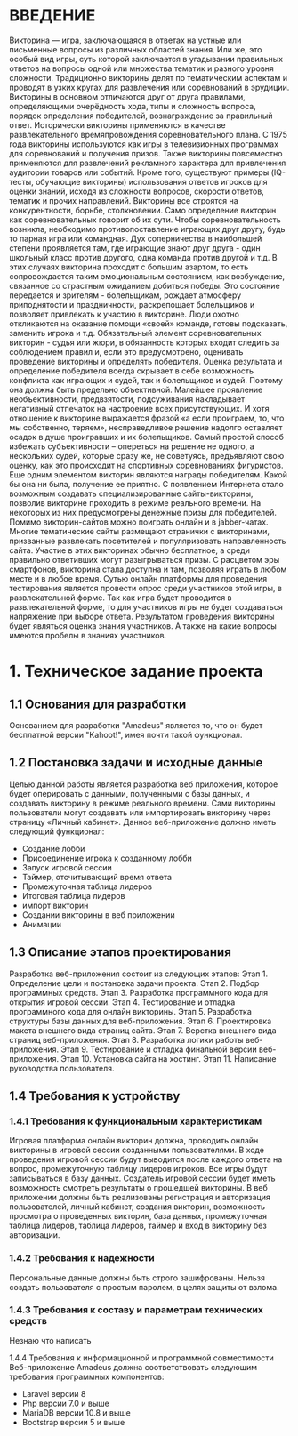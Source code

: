 # ВВЕДЕНИЕ
Викторина — игра, заключающаяся в ответах на устные или письменные вопросы из различных областей знания. Или же, это особый вид игры, суть которой заключается в угадывании правильных ответов на вопросы одной или множества тематик и разного уровня сложности. Традиционно викторины делят по тематическим аспектам и проводят в узких кругах для развлечения или соревнований в эрудиции. Викторины в основном отличаются друг от друга правилами, определяющими очерёдность хода, типы и сложность вопроса, порядок определения победителей, вознаграждение за правильный ответ. Исторически викторины применяются в качестве развлекательного времяпровождения соревновательного плана. C 1975 года викторины используются как игры в телевизионных программах для соревнований и получения призов. Также викторины повсеместно применяются для развлечений рекламного характера для привлечения аудитории товаров или событий. Кроме того, существуют примеры (IQ-тесты, обучающие викторины) использования ответов игроков для оценки знаний, исходя из сложности вопросов, скорости ответов, тематик и прочих направлений.
Викторины все строятся на конкурентности, борьбе, столкновении. Само определение викторин как соревновательных говорит об их сути. Чтобы соревновательность возникла, необходимо противопоставление играющих друг другу, будь то парная игра или командная. Дух соперничества в наибольшей степени проявляется там, где играющие знают друг друга - один школьный класс против другого, одна команда против другой и т.д. В этих случаях викторина проходит с большим азартом, то есть сопровождается таким эмоциональным состоянием, как возбуждение, связанное со страстным ожиданием добиться победы. Это состояние передается и зрителям - болельщикам, рождает атмосферу приподнятости и праздничности, раскрепощает болельщиков и позволяет привлекать к участию в викторине. Люди охотно откликаются на оказание помощи «своей» команде, готовы подсказать, заменить игрока и т.д. Обязательный элемент соревновательных викторин - судья или жюри, в обязанность которых входит следить за соблюдением правил и, если это предусмотрено, оценивать проведение викторины и определять победителя. Оценка результата и определение победителя всегда скрывает в себе возможность конфликта как играющих и судей, так и болельщиков и судей. Поэтому она должна быть предельно объективной. Малейшее проявление необъективности, предвзятости, подсуживания накладывает негативный отпечаток на настроение всех присутствующих. И хотя отношение к викторине выражается фразой «а если проиграем, то, что мы собственно, теряем», несправедливое решение надолго оставляет осадок в душе проигравших и их болельщиков. Самый простой способ избежать субъективности – опереться на решение не одного, а нескольких судей, которые сразу же, не советуясь, предъявляют свою оценку, как это происходит на спортивных соревнованиях фигуристов. Еще одним элементом викторин являются награды победителям. Какой бы она ни была, получение ее приятно.
С появлением Интернета стало возможным создавать специализированные сайты-викторины, позволив викторине проходить в режиме реального времени. На некоторых из них предусмотрены денежные призы для победителей. Помимо викторин-сайтов можно поиграть онлайн и в jabber-чатах. Многие тематические сайты размещают странички с викторинами, призванные развлекать посетителей и популяризовать направленность сайта. Участие в этих викторинах обычно бесплатное, а среди правильно ответивших могут разыгрываться призы. С расцветом эры смартфонов, викторина стала доступна и там, позволяя играть в любом месте и в любое время.
Сутью онлайн платформы для проведения тестирования является провести опрос среди участников этой игры, в развлекательной форме. Так как игра будет проводится в развлекательной форме, то для участников игры не будет создаваться напряжение при выборе ответа. Результатом проведения викторины будет являться оценка знания участников. А также на какие вопросы имеются пробелы в знаниях участников. 

# 1.	Техническое задание проекта
## 1.1	 Основания для разработки
Основанием для разработки "Amadeus" является то, что он будет бесплатной версии "Kahoot!", имея почти такой функционал. 
## 1.2	 Постановка задачи и исходные данные
Целью данной работы является разработка веб приложения, которое будет оперировать с данными, полученными с базы данных, и создавать викторину в режиме реального времени. Сами викторины пользователи могут создавать или импортировать викторину через страницу «Личный кабинет».
Данное веб-приложение должно иметь следующий функционал:
-	Создание лобби 
-	Присоединение игрока к созданному лобби
-	Запуск игровой сессии
-	Таймер, отсчитывающий время ответа
-	Промежуточная таблица лидеров
-	Итоговая таблица лидеров
-	импорт викторин
-	Создании викторины в веб приложении
-	Анимации

## 1.3	 Описание этапов проектирования
Разработка веб-приложения состоит из следующих этапов:
Этап 1. Определение цели и постановка задачи проекта. 
Этап 2. Подбор программных средств. 
Этап 3. Разработка программного кода для открытия игровой сессии.
Этап 4. Тестирование и отладка программного кода для онлайн викторины.
Этап 5. Разработка структуры базы данных для веб-приложения.
Этап 6. Проектировка макета внешнего вида страниц сайта.
Этап 7. Верстка внешнего вида страниц веб-приложения. 
Этап 8. Разработка логики работы веб-приложения.
Этап 9. Тестирование и отладка финальной версии веб-приложения.
Этап 10. Установка сайта на хостинг.
Этап 11. Написание руководства пользователя.

## 1.4	 Требования к устройству
### 1.4.1	Требования к функциональным характеристикам
Игровая платформа онлайн викторин должна, проводить онлайн викторины в игровой сессии созданными пользователями. В ходе проведения игровой сессии будут выводится после каждого ответа на вопрос, промежуточную таблицу лидеров игроков.
Все игры будут записываться в базу данных. Создатель игровой сессии будет иметь возможность смотреть результаты о прошедшей викторины.
В веб приложении должны быть реализованы регистрация и авторизация пользователей, личный кабинет, создания викторин, возможность просмотра о проведенных викторин, база данных, промежуточная таблица лидеров, таблица лидеров, таймер и вход в викторину без авторизации.
### 1.4.2	Требования к надежности
Персональные данные должны быть строго зашифрованы. Нельзя создать пользователя с простым паролем, в целях защиты от взлома. 
### 1.4.3	Требования к составу и параметрам технических средств
Незнаю что написать



1.4.4	Требования к информационной и программной совместимости
Веб-приложение Amadeus должна соответствовать следующим требования программных компонентов:
-	Laravel версии 8
-	Php версии 7.0 и выше
-	MariaDB версии 10.8 и выше
-	Bootstrap версии 5 и выше

